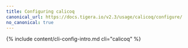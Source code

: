 ```yaml
---
title: Configuring calicoq
canonical_url: https://docs.tigera.io/v2.3/usage/calicoq/configure/
no_canonical: true
---
```


{% include content/cli-config-intro.md cli="calicoq" %}
